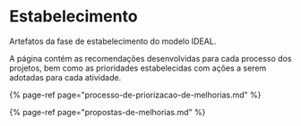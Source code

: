 # Estabelecimento

Artefatos da fase de estabelecimento do modelo IDEAL.

A página contém as recomendações desenvolvidas para cada processo dos projetos, bem como as prioridades estabelecidas com ações a serem adotadas para cada atividade.

{% page-ref page="processo-de-priorizacao-de-melhorias.md" %}

{% page-ref page="propostas-de-melhorias.md" %}



